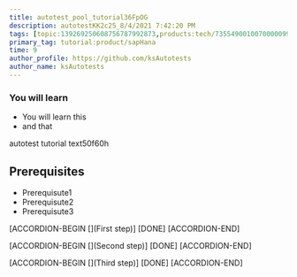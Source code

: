 ```yaml
---
title: autotest_pool_tutorial36FpOG
description: autotestKK2c25_8/4/2021 7:42:20 PM
tags: [topic:139269250608756787992873,products:tech/73554900100700000996,tutorial:experience/advanced]
primary_tag: tutorial:product/sapHana
time: 9
author_profile: https://github.com/ksAutotests
author_name: ksAutotests
---
```

### You will learn
- You will learn this
- and that

autotest tutorial text50f60h

## Prerequisites
- Prerequisute1
- Prerequisute2
- Prerequisute3

[ACCORDION-BEGIN [](First step)]
[DONE]
[ACCORDION-END]

[ACCORDION-BEGIN [](Second step)]
[DONE]
[ACCORDION-END]

[ACCORDION-BEGIN [](Third step)]
[DONE]
[ACCORDION-END]


